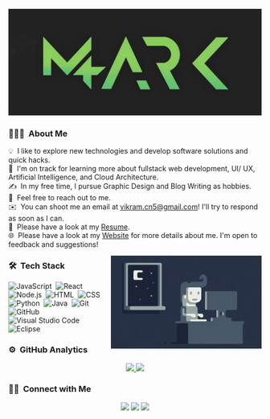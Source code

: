 ![Vikram Banner](https://raw.githubusercontent.com/vikramacn5/vikramacn5/master/assets/mark4-banner.jpeg)

### 👨🏻‍💻 &nbsp;About Me

💡 &nbsp;I like to explore new technologies and develop software solutions and quick hacks.\
🌱 &nbsp;I'm on track for learning more about fullstack web development, UI/ UX, Artificial Intelligence, and Cloud Architecture.\
✍️ &nbsp;In my free time, I pursue Graphic Design and Blog Writing as hobbies.\
💬 &nbsp;Feel free to reach out to me.\
✉️ &nbsp;You can shoot me an email at vikram.cn5@gmail.com! I'll try to respond as soon as I can.\
📄 &nbsp;Please have a look at my [Resume](https://mark4.netlify.app/img/resume.pdf).\
🌐 &nbsp;Please have a look at my [Website](https://mark4.netlify.app) for more details about me. I'm open to feedback and suggestions!

<img alt="Night Coding" src="https://raw.githubusercontent.com/vikramacn5/vikramacn5/master/assets/Night-Coding.gif" align="right"/>

### 🛠 &nbsp;Tech Stack

![JavaScript](https://img.shields.io/badge/-JavaScript-05122A?style=flat&logo=javascript)&nbsp;
![React](https://img.shields.io/badge/-React-05122A?style=flat&logo=react)&nbsp;
![Node.js](https://img.shields.io/badge/-Node.js-05122A?style=flat&logo=node.js)&nbsp;
![HTML](https://img.shields.io/badge/-HTML-05122A?style=flat&logo=HTML5)&nbsp;
![CSS](https://img.shields.io/badge/-CSS-05122A?style=flat&logo=CSS3&logoColor=1572B6)\
![Python](https://img.shields.io/badge/-Python-05122A?style=flat&logo=python)&nbsp;
![Java](https://img.shields.io/badge/-Java-05122A?style=flat&logo=Java&logoColor=FFA518)&nbsp;
![Git](https://img.shields.io/badge/-Git-05122A?style=flat&logo=git)&nbsp;
![GitHub](https://img.shields.io/badge/-GitHub-05122A?style=flat&logo=github)\
![Visual Studio Code](https://img.shields.io/badge/-Visual%20Studio%20Code-05122A?style=flat&logo=visual-studio-code&logoColor=007ACC)&nbsp;
![Eclipse](https://img.shields.io/badge/-Eclipse-05122A?style=flat&logo=eclipse-ide&logoColor=2C2255)

### ⚙️ &nbsp;GitHub Analytics

<p align="center">
<a href="https://github.com/vikramacn5">
  <img height="180em" src="https://github-readme-stats-eight-theta.vercel.app/api?username=vikramacn5&show_icons=true&theme=algolia&include_all_commits=true&count_private=true"/>
  <img height="180em" src="https://github-readme-stats-eight-theta.vercel.app/api/top-langs/?username=vikramacn5&layout=compact&langs_count=8&theme=algolia"/>
</a>
</p>

### 🤝🏻 &nbsp;Connect with Me

<p align="center">
<a href="https://mark4.netlify.app"><img src="https://img.shields.io/badge/-mark4-3423A6?style=flat&logo=Google-Chrome&logoColor=white"/></a>
<a href="https://linkedin.com/in/vikram-nagarajan-0b9b01189"><img src="https://img.shields.io/badge/-vikram%20nagarajan-0b9b01189?style=flat&logo=Linkedin&logoColor=white"/></a>
<a href="mailto:vikram.cn5@gmail.com"><img src="https://img.shields.io/badge/-vikram.cn5@gmail.com-D14836?style=flat&logo=Gmail&logoColor=white"/></a>
</p>
